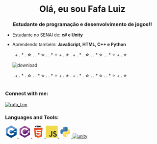 <h1 align="center">Olá, eu sou Fafa Luiz</h1>
<h3 align="center">Estudante de programação e desenvolvimento de jogos!!</h3>

- Estudante no SENAI de: **c# e Unity**

- Aprendendo também: **JavaScript, HTML, C++ e Python** <br><br>
   . + . * . ☆   . . * ✮ . . * ✧ + . ✭   . + . * . ☆   . . * ✮ . . * ✧ + . ✭ <br><br>
![download](https://github.com/user-attachments/assets/cc9bc18a-f3f2-48b2-a3a6-5044dbef6617)  <br><br>
   . + . * . ☆   . . * ✮ . . * ✧ + . ✭   . + . * . ☆   . . * ✮ . . * ✧ + . ✭<br><br>


<h3 align="left">Connect with me:</h3>
<p align="left">
<a href="https://instagram.com/rafa_lzm" target="blank"><img align="center" src="https://raw.githubusercontent.com/rahuldkjain/github-profile-readme-generator/master/src/images/icons/Social/instagram.svg" alt="rafa_lzm" height="30" width="40" /></a>
</p>

<h3 align="left">Languages and Tools:</h3>
<p align="left"> <a href="https://www.w3schools.com/cpp/" target="_blank" rel="noreferrer"> <img src="https://raw.githubusercontent.com/devicons/devicon/master/icons/cplusplus/cplusplus-original.svg" alt="cplusplus" width="40" height="40"/> </a> <a href="https://www.w3schools.com/cs/" target="_blank" rel="noreferrer"> <img src="https://raw.githubusercontent.com/devicons/devicon/master/icons/csharp/csharp-original.svg" alt="csharp" width="40" height="40"/> </a> <a href="https://www.w3.org/html/" target="_blank" rel="noreferrer"> <img src="https://raw.githubusercontent.com/devicons/devicon/master/icons/html5/html5-original-wordmark.svg" alt="html5" width="40" height="40"/> </a> <a href="https://developer.mozilla.org/en-US/docs/Web/JavaScript" target="_blank" rel="noreferrer"> <img src="https://raw.githubusercontent.com/devicons/devicon/master/icons/javascript/javascript-original.svg" alt="javascript" width="40" height="40"/> </a> <a href="https://www.python.org" target="_blank" rel="noreferrer"> <img src="https://raw.githubusercontent.com/devicons/devicon/master/icons/python/python-original.svg" alt="python" width="40" height="40"/> </a> <a href="https://unity.com/" target="_blank" rel="noreferrer"> <img src="https://www.vectorlogo.zone/logos/unity3d/unity3d-icon.svg" alt="unity" width="40" height="40"/> </a> </p>
